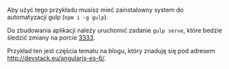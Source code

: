 Aby użyć tego przykładu musisz mieć zainstalowny system do automatyzacji gulp (`npm i -g gulp`).

Do zbudowania aplikacji należy uruchomić zadanie `gulp serve`, które bedzie śledzić zmiany
na porcie [3333](http://localhost:3333).

Przykład ten jest częścia tematu na blogu, który znaduję się pod adresem http://devstack.eu/angularjs-es-6/.
